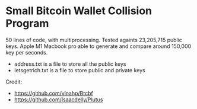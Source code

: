 # Small Bitcoin Wallet Collision Program

50 lines of code, with multiprocessing. Tested againts 23,205,715 public keys. 
Apple M1 Macbook pro able to generate and compare around 150,000 key per seconds.

- address.txt is a file to store all the public keys
- letsgetrich.txt is a file to store public and private keys 

Credit:
- https://github.com/vlnahp/Btcbf
- https://github.com/Isaacdelly/Plutus
